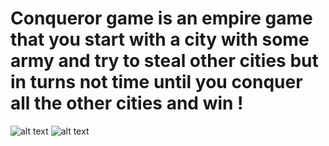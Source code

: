 # Conqueror game is an empire game that you start with a city with some army and try to steal other cities but in turns not time until you conquer all the other cities and win !
![alt text](https://www.pcgamesn.com/wp-content/uploads/2021/04/age-of-empires-4-campaign-900x506.jpg)
![alt text](http://lol-stats.net/uploads/RsEsS771OVPeAjiqswW5Rs7u9CShgwgMAH0eunea.jpeg)
